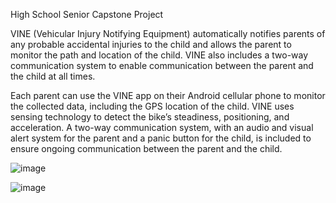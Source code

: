High School Senior Capstone Project

VINE (Vehicular Injury Notifying Equipment) automatically notifies parents of any probable accidental injuries to the child and allows the parent to monitor the path and location of the child. VINE also includes a two-way communication system to enable communication between the parent and the child at all times. 

Each parent can use the VINE app on their Android cellular phone to monitor the collected data, including the GPS location of the child. VINE uses sensing technology to detect the bike’s steadiness, positioning, and acceleration. A two-way communication system, with an audio and visual alert system for the parent and a panic button for the child, is included to ensure ongoing communication between the parent and the child. 

![image](https://https://github.com/SwathiParthibha/VINE/blob/master/pic1.png)


![image](https://https://github.com/SwathiParthibha/VINE/blob/master/pic2.png)
